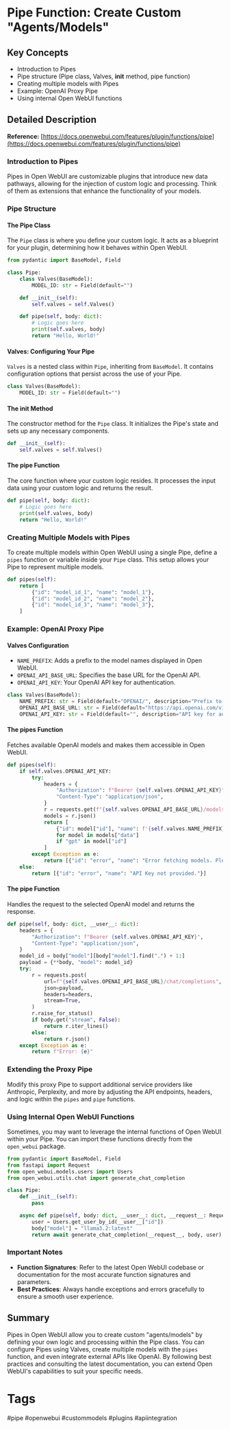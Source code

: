 # Pipe Function: Create Custom "Agents/Models"

## Key Concepts
- Introduction to Pipes
- Pipe structure (Pipe class, Valves, __init__ method, pipe function)
- Creating multiple models with Pipes
- Example: OpenAI Proxy Pipe
- Using internal Open WebUI functions

## Detailed Description

**Reference:** [https://docs.openwebui.com/features/plugin/functions/pipe](https://docs.openwebui.com/features/plugin/functions/pipe)

### Introduction to Pipes
Pipes in Open WebUI are customizable plugins that introduce new data pathways, allowing for the injection of custom logic and processing. Think of them as extensions that enhance the functionality of your models.

### Pipe Structure

#### The Pipe Class
The `Pipe` class is where you define your custom logic. It acts as a blueprint for your plugin, determining how it behaves within Open WebUI.

```python
from pydantic import BaseModel, Field

class Pipe:
    class Valves(BaseModel):
        MODEL_ID: str = Field(default="")

    def __init__(self):
        self.valves = self.Valves()

    def pipe(self, body: dict):
        # Logic goes here
        print(self.valves, body)
        return "Hello, World!"
```

#### Valves: Configuring Your Pipe
`Valves` is a nested class within `Pipe`, inheriting from `BaseModel`. It contains configuration options that persist across the use of your Pipe.

```python
class Valves(BaseModel):
    MODEL_ID: str = Field(default="")
```

#### The __init__ Method
The constructor method for the `Pipe` class. It initializes the Pipe's state and sets up any necessary components.

```python
def __init__(self):
    self.valves = self.Valves()
```

#### The pipe Function
The core function where your custom logic resides. It processes the input data using your custom logic and returns the result.

```python
def pipe(self, body: dict):
    # Logic goes here
    print(self.valves, body)
    return "Hello, World!"
```

### Creating Multiple Models with Pipes

To create multiple models within Open WebUI using a single Pipe, define a `pipes` function or variable inside your `Pipe` class. This setup allows your Pipe to represent multiple models.

```python
def pipes(self):
    return [
        {"id": "model_id_1", "name": "model_1"},
        {"id": "model_id_2", "name": "model_2"},
        {"id": "model_id_3", "name": "model_3"},
    ]
```

### Example: OpenAI Proxy Pipe

#### Valves Configuration
- `NAME_PREFIX`: Adds a prefix to the model names displayed in Open WebUI.
- `OPENAI_API_BASE_URL`: Specifies the base URL for the OpenAI API.
- `OPENAI_API_KEY`: Your OpenAI API key for authentication.

```python
class Valves(BaseModel):
    NAME_PREFIX: str = Field(default="OPENAI/", description="Prefix to be added before model names.")
    OPENAI_API_BASE_URL: str = Field(default="https://api.openai.com/v1", description="Base URL for accessing OpenAI API endpoints.")
    OPENAI_API_KEY: str = Field(default="", description="API key for authenticating requests to the OpenAI API.")
```

#### The pipes Function
Fetches available OpenAI models and makes them accessible in Open WebUI.

```python
def pipes(self):
    if self.valves.OPENAI_API_KEY:
        try:
            headers = {
                "Authorization": f"Bearer {self.valves.OPENAI_API_KEY}",
                "Content-Type": "application/json",
            }
            r = requests.get(f"{self.valves.OPENAI_API_BASE_URL}/models", headers=headers)
            models = r.json()
            return [
                {"id": model["id"], "name": f'{self.valves.NAME_PREFIX}{model.get("name", model["id"])}'}
                for model in models["data"]
                if "gpt" in model["id"]
            ]
        except Exception as e:
            return [{"id": "error", "name": "Error fetching models. Please check your API Key."}]
    else:
        return [{"id": "error", "name": "API Key not provided."}]
```

#### The pipe Function
Handles the request to the selected OpenAI model and returns the response.

```python
def pipe(self, body: dict, __user__: dict):
    headers = {
        "Authorization": f"Bearer {self.valves.OPENAI_API_KEY}",
        "Content-Type": "application/json",
    }
    model_id = body["model"][body["model"].find(".") + 1:]
    payload = {**body, "model": model_id}
    try:
        r = requests.post(
            url=f"{self.valves.OPENAI_API_BASE_URL}/chat/completions",
            json=payload,
            headers=headers,
            stream=True,
        )
        r.raise_for_status()
        if body.get("stream", False):
            return r.iter_lines()
        else:
            return r.json()
    except Exception as e:
        return f"Error: {e}"
```

### Extending the Proxy Pipe
Modify this proxy Pipe to support additional service providers like Anthropic, Perplexity, and more by adjusting the API endpoints, headers, and logic within the `pipes` and `pipe` functions.

### Using Internal Open WebUI Functions

Sometimes, you may want to leverage the internal functions of Open WebUI within your Pipe. You can import these functions directly from the `open_webui` package.

```python
from pydantic import BaseModel, Field
from fastapi import Request
from open_webui.models.users import Users
from open_webui.utils.chat import generate_chat_completion

class Pipe:
    def __init__(self):
        pass

    async def pipe(self, body: dict, __user__: dict, __request__: Request) -> str:
        user = Users.get_user_by_id(__user__["id"])
        body["model"] = "llama3.2:latest"
        return await generate_chat_completion(__request__, body, user)
```

### Important Notes
- **Function Signatures**: Refer to the latest Open WebUI codebase or documentation for the most accurate function signatures and parameters.
- **Best Practices**: Always handle exceptions and errors gracefully to ensure a smooth user experience.

## Summary

Pipes in Open WebUI allow you to create custom "agents/models" by defining your own logic and processing within the Pipe class. You can configure Pipes using Valves, create multiple models with the `pipes` function, and even integrate external APIs like OpenAI. By following best practices and consulting the latest documentation, you can extend Open WebUI's capabilities to suit your specific needs.

# Tags
#pipe #openwebui #custommodels #plugins #apiintegration